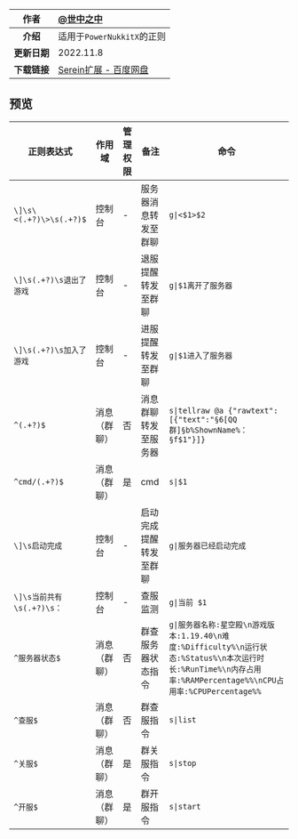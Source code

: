 |     作者     | [@世中之中](http://blogs.szzz666.top)                                             |
| :----------: | :--------------------------------------------------------------------------------- |
|   **介绍**   | 适用于`PowerNukkitX`的正则                                                        |
| **更新日期** | 2022.11.8                                                                         |
| **下载链接** | [Serein扩展 - 百度网盘](https://pan.baidu.com/s/1aDcF4ofPpjUIU3jbCMgL5Q?pwd=1234) |

## 预览

| 正则表达式                | 作用域       | 管理权限 | 备注                   | 命令                                                                                                                                                            |
| ------------------------- | ------------ | -------- | ---------------------- | --------------------------------------------------------------------------------------------------------------------------------------------------------------- |
| `\]\s\<(.+?)\>\s(.+?)$`   | 控制台       | -        | 服务器消息转发至群聊   | `g\|<$1>$2`                                                                                                                                                     |
| `\]\s(.+?)\s退出了游戏`   | 控制台       | -        | 退服提醒转发至群聊     | `g\|$1离开了服务器`                                                                                                                                             |
| `\]\s(.+?)\s加入了游戏`   | 控制台       | -        | 进服提醒转发至群聊     | `g\|$1进入了服务器`                                                                                                                                             |
| `^(.+?)$`                 | 消息（群聊） | 否       | 消息群聊转发至服务器   | `s\|tellraw @a {"rawtext":[{"text":"§6[QQ群]§b%ShownName%： §f$1"}]}`                                                                                           |
| `^cmd/(.+?)$`             | 消息（群聊） | 是       | cmd                    | `s\|$1`                                                                                                                                                         |
| `\]\s启动完成`            | 控制台       | -        | 启动完成提醒转发至群聊 | `g\|服务器已经启动完成`                                                                                                                                         |
| `\]\s当前共有\s(.+?)\s：` | 控制台       | -        | 查服监测               | `g\|当前 $1`                                                                                                                                                    |
| `^服务器状态$`            | 消息（群聊） | 否       | 群查服务器状态指令     | `g\|服务器名称:星空殿\n游戏版本:1.19.40\n难度:%Difficulty%\n运行状态:%Status%\n本次运行时长:%RunTime%\n内存占用率:%RAMPercentage%%\nCPU占用率:%CPUPercentage%%` |
| `^查服$`                  | 消息（群聊） | 否       | 群查服指令             | `s\|list`                                                                                                                                                       |
| `^关服$`                  | 消息（群聊） | 是       | 群关服指令             | `s\|stop`                                                                                                                                                       |
| `^开服$`                  | 消息（群聊） | 是       | 群开服指令             | `s\|start`                                                                                                                                                      |

